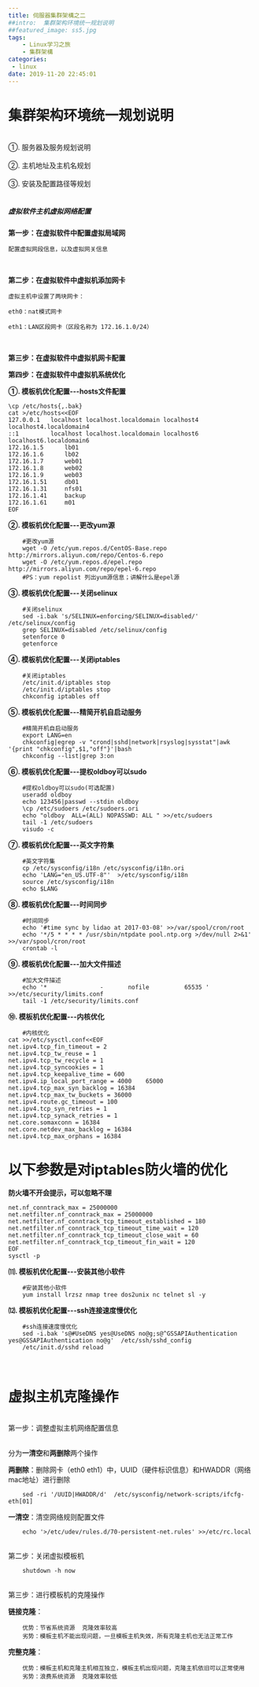 ```yaml
---
title: 伺服器集群架構之二
##intro:  集群架构环境统一规划说明
##featured_image: ss5.jpg
tags: 
    - Linux学习之旅
    - 集群架構
categories: 
 - linux
date: 2019-11-20 22:45:01
---
```


# 集群架构环境统一规划说明
<br>
①. 服务器及服务规划说明<br>
<br>
②. 主机地址及主机名规划<br>
<br>
③. 安装及配置路径等规划<br>
<br>

##### 虚拟软件主机虚拟网络配置

**第一步：在虚拟软件中配置虚拟局域网**	

    配置虚拟网段信息，以及虚拟网关信息


<br>

**第二步：在虚拟软件中虚拟机添加网卡**

    虚拟主机中设置了两块网卡：
    
    eth0：nat模式网卡
    
    eth1：LAN区段网卡（区段名称为 172.16.1.0/24）
<br>

**第三步：在虚拟软件中虚拟机网卡配置**<br>


**第四步：在虚拟软件中虚拟机系统优化**


**①. 模板机优化配置---hosts文件配置**


    \cp /etc/hosts{,.bak}
    cat >/etc/hosts<<EOF
    127.0.0.1   localhost localhost.localdomain localhost4 localhost4.localdomain4
    ::1         localhost localhost.localdomain localhost6 localhost6.localdomain6
    172.16.1.5      lb01
    172.16.1.6      lb02
    172.16.1.7      web01
    172.16.1.8      web02
    172.16.1.9      web03
    172.16.1.51     db01
    172.16.1.31     nfs01
    172.16.1.41     backup
    172.16.1.61     m01
    EOF

**②. 模板机优化配置---更改yum源**


        #更改yum源
        wget -O /etc/yum.repos.d/CentOS-Base.repo http://mirrors.aliyun.com/repo/Centos-6.repo
        wget -O /etc/yum.repos.d/epel.repo http://mirrors.aliyun.com/repo/epel-6.repo
        #PS：yum repolist 列出yum源信息；讲解什么是epel源

**③. 模板机优化配置---关闭selinux**


        #关闭selinux
        sed -i.bak 's/SELINUX=enforcing/SELINUX=disabled/' /etc/selinux/config
        grep SELINUX=disabled /etc/selinux/config 
        setenforce 0
        getenforce

**④. 模板机优化配置---关闭iptables** 

        #关闭iptables         
        /etc/init.d/iptables stop
        /etc/init.d/iptables stop
        chkconfig iptables off

**⑤. 模板机优化配置---精简开机自启动服务**

        #精简开机自启动服务
        export LANG=en
        chkconfig|egrep -v "crond|sshd|network|rsyslog|sysstat"|awk '{print "chkconfig",$1,"off"}'|bash
        chkconfig --list|grep 3:on

**⑥. 模板机优化配置---提权oldboy可以sudo**

        #提权oldboy可以sudo(可选配置)
        useradd oldboy
        echo 123456|passwd --stdin oldboy
        \cp /etc/sudoers /etc/sudoers.ori
        echo "oldboy  ALL=(ALL) NOPASSWD: ALL " >>/etc/sudoers
        tail -1 /etc/sudoers
        visudo -c

**⑦. 模板机优化配置---英文字符集**

        #英文字符集
        cp /etc/sysconfig/i18n /etc/sysconfig/i18n.ori
        echo 'LANG="en_US.UTF-8"'  >/etc/sysconfig/i18n 
        source /etc/sysconfig/i18n
        echo $LANG

**⑧. 模板机优化配置---时间同步**

        #时间同步
        echo '#time sync by lidao at 2017-03-08' >>/var/spool/cron/root
        echo '*/5 * * * * /usr/sbin/ntpdate pool.ntp.org >/dev/null 2>&1' >>/var/spool/cron/root
        crontab -l

**⑨. 模板机优化配置---加大文件描述**

        #加大文件描述
        echo '*               -       nofile          65535 ' >>/etc/security/limits.conf 
        tail -1 /etc/security/limits.conf 

**⑩. 模板机优化配置---内核优化**

        #内核优化
    cat >>/etc/sysctl.conf<<EOF
    net.ipv4.tcp_fin_timeout = 2
    net.ipv4.tcp_tw_reuse = 1
    net.ipv4.tcp_tw_recycle = 1
    net.ipv4.tcp_syncookies = 1
    net.ipv4.tcp_keepalive_time = 600
    net.ipv4.ip_local_port_range = 4000    65000
    net.ipv4.tcp_max_syn_backlog = 16384
    net.ipv4.tcp_max_tw_buckets = 36000
    net.ipv4.route.gc_timeout = 100
    net.ipv4.tcp_syn_retries = 1
    net.ipv4.tcp_synack_retries = 1
    net.core.somaxconn = 16384
    net.core.netdev_max_backlog = 16384
    net.ipv4.tcp_max_orphans = 16384

# 以下参数是对iptables防火墙的优化

**防火墙不开会提示，可以忽略不理**

    net.nf_conntrack_max = 25000000
    net.netfilter.nf_conntrack_max = 25000000
    net.netfilter.nf_conntrack_tcp_timeout_established = 180
    net.netfilter.nf_conntrack_tcp_timeout_time_wait = 120
    net.netfilter.nf_conntrack_tcp_timeout_close_wait = 60
    net.netfilter.nf_conntrack_tcp_timeout_fin_wait = 120
    EOF
    sysctl -p

**⑾. 模板机优化配置---安装其他小软件**

        #安装其他小软件
        yum install lrzsz nmap tree dos2unix nc telnet sl -y

**⑿. 模板机优化配置---ssh连接速度慢优化**

        #ssh连接速度慢优化          
        sed -i.bak 's@#UseDNS yes@UseDNS no@g;s@^GSSAPIAuthentication yes@GSSAPIAuthentication no@g'  /etc/ssh/sshd_config
        /etc/init.d/sshd reload
<br>

# 虚拟主机克隆操作

<br>
第一步：调整虚拟主机网络配置信息
<br>
<br>

 分为**一清空**和**两删除**两个操作


**两删除**：删除网卡（eth0 eth1）中，UUID（硬件标识信息）和HWADDR（网络mac地址）进行删除

        sed -ri '/UUID|HWADDR/d'  /etc/sysconfig/network-scripts/ifcfg-eth[01]


**一清空**：清空网络规则配置文件

        echo '>/etc/udev/rules.d/70-persistent-net.rules' >>/etc/rc.local 
<br>			
第二步：关闭虚拟模板机

        shutdown -h now
<br>
第三步：进行模板机的克隆操作
	    
**链接克隆**：

		优势：节省系统资源  克隆效率较高
		劣势：模板主机不能出现问题，一旦模板主机失效，所有克隆主机也无法正常工作
**完整克隆**：

		优势：模板主机和克隆主机相互独立，模板主机出现问题，克隆主机依旧可以正常使用
		劣势：浪费系统资源  克隆效率较低